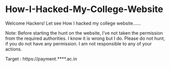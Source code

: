 # How-I-Hacked-My-College-Website
Welcome Hackers!
Let see How I hacked my college website......

Note: Before starting the hunt on the website, I’ve not taken the permission from the required authorities. I know it is wrong but I do. Please do not hunt, if you do not have any permission. I am not responsible to any of your actions.

Target : https://payment.****.ac.in

